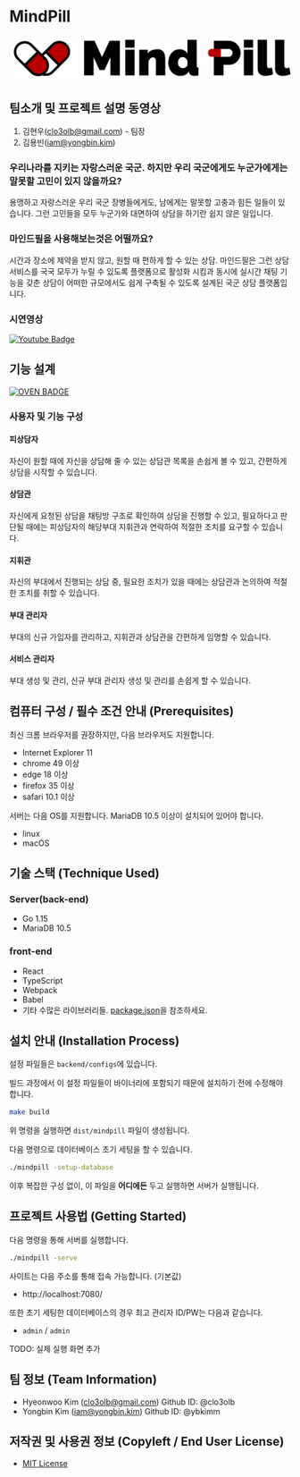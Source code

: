 # MindPill

![MindPill Logo](./MindPill-Logo.png)

## 팀소개 및 프로젝트 설명 동영상

1. 김현우(clo3olb@gmail.com) - 팀장
2. 김용빈(iam@yongbin.kim)

### 우리나라를 지키는 자랑스러운 국군. 하지만 우리 국군에게도 누군가에게는 말못할 고민이 있지 않을까요?
용맹하고 자랑스러운 우리 국군 장병들에게도, 남에게는 말못할 고충과 힘든 일들이 있습니다. 그런 고민들을 모두 누군가와 대면하여 상담을 하기란 쉽지 않은 일입니다. 

### 마인드필을 사용해보는것은 어떨까요?
시간과 장소에 제약을 받지 않고, 원할 때 편하게 할 수 있는 상담. 
마인드필은 그런 상담 서비스를 국국 모두가 누릴 수 있도록 플랫폼으로 활성화 시킴과 동시에 실시간 채팅 기능을 갖춘 상담이 어떠한 규모에서도 쉽게 구축될 수 있도록 설계된 국군 상담 플랫폼입니다.

### 시연영상
<!-- 임시로 넣어놓은 링크입니다. 추후 영상을 촬영하여 링크를 변경해야 합니다. -->
[![Youtube Badge](https://img.shields.io/badge/Youtube-ff3333?style=for-the-badge&&logo=Youtube&link=https://youtu.be/ANlnm6GSKBA?t)](https://youtu.be/ANlnm6GSKBA?t=0s)

## 기능 설계
<!-- 임시로 넣어놓은 Oven Badge 입니다. 추후 정상적인 링크로 변경해야 합니다. -->
[![OVEN BADGE](https://img.shields.io/badge/Oven-eeeeee?style=for-the-badge&&logo=oven&link=https://ovenapp.io/view/AHcBoMRVeyWNMQCxalwQzFjiFoj1sWRS/)](https://ovenapp.io/view/AHcBoMRVeyWNMQCxalwQzFjiFoj1sWRS/)

### 사용자 및 기능 구성
#### 피상담자
자신이 원할 때에 자신을 상담해 줄 수 있는 상담관 목록을 손쉽게 볼 수 있고, 간편하게 상담을 시작할 수 있습니다.
#### 상담관
자신에게 요청된 상담을 채팅방 구조로 확인하여 상담을 진행할 수 있고, 필요하다고 판단될 때에는 피상담자의 해당부대 지휘관과 연락하여 적절한 조치를 요구할 수 있습니다.
#### 지휘관
자신의 부대에서 진행되는 상담 중, 필요한 조치가 있을 때에는 상담관과 논의하여 적절한 조치를 취할 수 있습니다.
#### 부대 관리자
부대의 신규 가입자를 관리하고, 지휘관과 상담관을 간편하게 임명할 수 있습니다.
#### 서비스 관리자
부대 생성 및 관리, 신규 부대 관리자 생성 및 관리를 손쉽게 할 수 있습니다.


## 컴퓨터 구성 / 필수 조건 안내 (Prerequisites)

최신 크롬 브라우저를 권장하지만, 다음 브라우저도 지원합니다.

<!-- TODO: 임시로 작성하였고, 추후 다시 작성해야 함! -->

- Internet Explorer 11
- chrome 49 이상
- edge 18 이상
- firefox 35 이상
- safari 10.1 이상

서버는 다음 OS를 지원합니다. MariaDB 10.5 이상이 설치되어 있어야 합니다.

- linux
- macOS

## 기술 스택 (Technique Used)

<!-- TODO: 보기 좋은 이미지 만들기 -->

### Server(back-end)

- Go 1.15
- MariaDB 10.5

### front-end

- React
- TypeScript
- Webpack
- Babel
- 기타 수많은 라이브러리들. [package.json](./package.json)을 참조하세요.

## 설치 안내 (Installation Process)

설정 파일들은 `backend/configs`에 있습니다.

빌드 과정에서 이 설정 파일들이 바이너리에 포함되기 때문에 설치하기 전에 수정해야 합니다.

```bash
make build
```

위 명령을 실행하면 `dist/mindpill` 파일이 생성됩니다.

다음 명령으로 데이터베이스 초기 세팅을 할 수 있습니다.

```bash
./mindpill -setup-database
```

이후 복잡한 구성 없이, 이 파일을 **어디에든** 두고 실행하면 서버가 실행됩니다.

## 프로젝트 사용법 (Getting Started)

다음 명령을 통해 서버를 실행합니다.

```bash
./mindpill -serve
```

사이트는 다음 주소를 통해 접속 가능합니다. (기본값)

- http://localhost:7080/

또한 초기 세팅한 데이터베이스의 경우 최고 관리자 ID/PW는 다음과 같습니다.

- `admin` / `admin`

TODO: 실제 실행 화면 추가

## 팀 정보 (Team Information)

- Hyeonwoo Kim (clo3olb@gmail.com) Github ID: @clo3olb
- Yongbin Kim (iam@yongbin.kim) Github ID: @ybkimm

## 저작권 및 사용권 정보 (Copyleft / End User License)

- [MIT License](./LICENSE)
